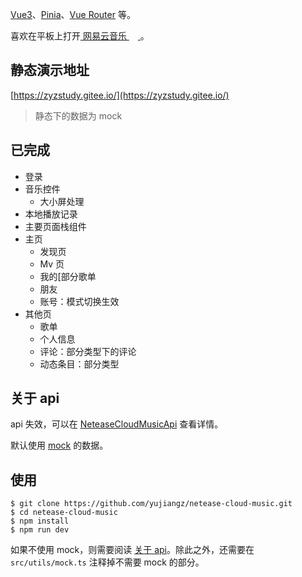 

[Vue3](https://cn.vuejs.org/)、[Pinia](https://pinia.web3doc.top/)、[Vue Router](https://router.vuejs.org/zh/) 等。

喜欢在平板上打开<a href="https://music.163.com/" title="网易云音乐官网">
网易云音乐
<img src="public/netease-cloud-music.svg" style="display:inline-block; height: 1em;vertical-align:middle;" />
</a>。

## 静态演示地址

[https://zyzstudy.gitee.io/](https://zyzstudy.gitee.io/)

> 静态下的数据为 mock

## 已完成

- 登录
- 音乐控件
  - 大小屏处理
- 本地播放记录
- 主要页面栈组件
- 主页
  - 发现页
  - Mv 页
  - 我的[部分歌单
  - 朋友
  - 账号：模式切换生效
- 其他页
  - 歌单
  - 个人信息
  - 评论：部分类型下的评论
  - 动态条目：部分类型

## 关于 api

api 失效，可以在 [NeteaseCloudMusicApi](https://github.com/Binaryify/NeteaseCloudMusicApi) 查看详情。

默认使用 [mock](http://mockjs.com/) 的数据。

## 使用

```shell
$ git clone https://github.com/yujiangz/netease-cloud-music.git
$ cd netease-cloud-music
$ npm install
$ npm run dev
```

如果不使用 mock，则需要阅读 [关于 api](#关于-api)。除此之外，还需要在 `src/utils/mock.ts` 注释掉不需要 mock 的部分。
